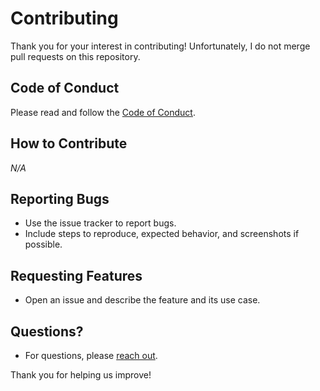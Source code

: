 # Contributing

Thank you for your interest in contributing! Unfortunately, I do not merge pull requests on this repository.

## Code of Conduct

Please read and follow the [Code of Conduct](CODE_OF_CONDUCT.md).

## How to Contribute

_N/A_

## Reporting Bugs

-   Use the issue tracker to report bugs.
-   Include steps to reproduce, expected behavior, and screenshots if possible.

## Requesting Features

-   Open an issue and describe the feature and its use case.

## Questions?

-   For questions, please [reach out](mailto:hello@dawes.cc).

Thank you for helping us improve!
